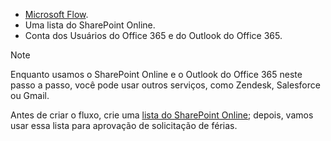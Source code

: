 * [Microsoft Flow](https://flow.microsoft.com).
* Uma lista do SharePoint Online.
* Conta dos Usuários do Office 365 e do Outlook do Office 365.

> [!NOTE]
> Enquanto usamos o SharePoint Online e o Outlook do Office 365 neste passo a passo, você pode usar outros serviços, como Zendesk, Salesforce ou Gmail.
> 
> 

Antes de criar o fluxo, crie uma [lista do SharePoint Online](https://support.office.com/article/Training-Create-and-set-up-a-list-1DDC1F5A-A908-478B-BB6D-608F34B71F94); depois, vamos usar essa lista para aprovação de solicitação de férias.

